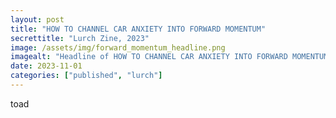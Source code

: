 ```yaml
---
layout: post
title: "HOW TO CHANNEL CAR ANXIETY INTO FORWARD MOMENTUM"
secrettitle: "Lurch Zine, 2023"
image: /assets/img/forward_momentum_headline.png
imagealt: "Headline of HOW TO CHANNEL CAR ANXIETY INTO FORWARD MOMENTUM as seen in Lurch Zine."
date: 2023-11-01
categories: ["published", "lurch"]
---
```


<!--- --->
toad